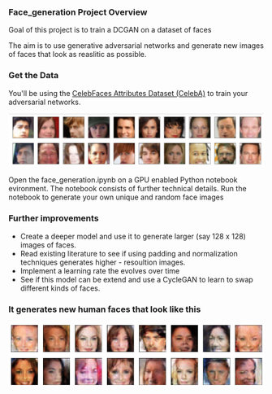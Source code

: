 ### Face_generation Project Overview

Goal of this project is to train a DCGAN on a dataset of faces

The aim is to use generative adversarial networks and generate new images of faces that look as reaslitic as possible. 


### Get the Data

You'll be using the [CelebFaces Attributes Dataset (CelebA)](http://mmlab.ie.cuhk.edu.hk/projects/CelebA.html) to train your adversarial networks.

![Image ](/assets/1.PNG)


Open the face_generation.ipynb on a GPU enabled Python notebook evironment. The notebook consists of further technical details. Run the notebook to generate your own unique and random face images 

### Further improvements
* Create a deeper model and use it to generate larger (say 128 x 128) images of faces. 
* Read existing literature to see if using padding and normalization techniques generates higher - resoultion images.
* Implement a learning rate the evolves over time
* See if this model can be extend and use a CycleGAN to learn to swap different kinds of faces. 

### It generates new human faces that look like this

![Image ](/assets/2.PNG)
